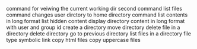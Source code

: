 command for veiwing the current working dir
second command list files
command changes user dirctory to home directory
command list contents in long format
list hidden content
display directory content in long format with user and group id
create a directory
move directory
delete file in a directory
delete directory
go to previous directory
list files in a directory
file type
symbolic link
copy html files
copy uppercase files
